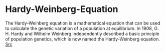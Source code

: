 # Hardy-Weinberg-Equation
The Hardy-Weinberg equation is a mathematical equation that can be used to calculate the genetic variation of a population at equilibrium. In 1908, G. H. Hardy and Wilhelm Weinberg independently described a basic principle of population genetics, which is now named the Hardy-Weinberg equation. [Src](https://www.nature.com/scitable/definition/hardy-weinberg-equation-299/#:~:text=The%20Hardy%2DWeinberg%20equation%20is,named%20the%20Hardy%2DWeinberg%20equation.)
